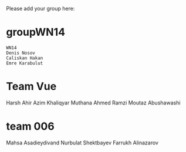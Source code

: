 Please add your group here:
# groupWN14
	WN14
	Denis Nosov
	Caliskan Hakan
	Emre Karabulut

# Team Vue
Harsh Ahir 
Azim Khaliqyar 
Muthana Ahmed Ramzi 
Moutaz Abushawashi

# team 006
Mahsa Asadieydivand
Nurbulat Shektbayev
Farrukh Alinazarov

